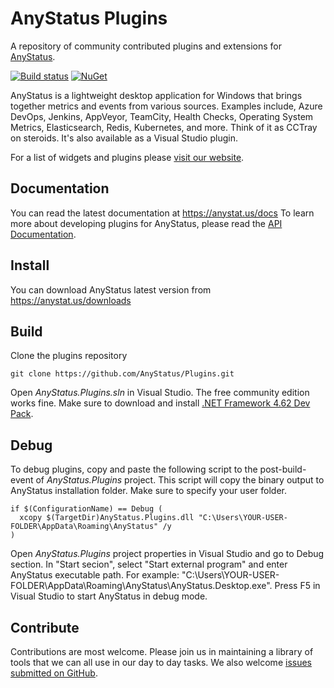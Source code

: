 # AnyStatus Plugins

A repository of community contributed plugins and extensions for [AnyStatus](https://www.anystat.us).

[![Build status](https://ci.appveyor.com/api/projects/status/dvn1rwrauwyq5yx6?svg=true)](https://ci.appveyor.com/project/AnyStatus/plugins)
[![NuGet](https://img.shields.io/nuget/v/AnyStatus.Plugins.svg)](https://www.nuget.org/packages/AnyStatus.Plugins/)

AnyStatus is a lightweight desktop application for Windows that brings together metrics and events from various sources.
Examples include, Azure DevOps, Jenkins, AppVeyor, TeamCity, Health Checks, Operating System Metrics, Elasticsearch, Redis, Kubernetes, and more. Think of it as CCTray on steroids. It's also available as a Visual Studio plugin.

For a list of widgets and plugins please [visit our website](https://www.anystat.us/docs/plugins).

## Documentation

You can read the latest documentation at https://anystat.us/docs
To learn more about developing plugins for AnyStatus, please read the [API Documentation](https://www.anystat.us/docs/api).

## Install

You can download AnyStatus latest version from https://anystat.us/downloads

## Build

Clone the plugins repository

`git clone https://github.com/AnyStatus/Plugins.git`

Open _AnyStatus.Plugins.sln_ in Visual Studio. The free community edition works fine.
Make sure to download and install [.NET Framework 4.62 Dev Pack](https://dotnet.microsoft.com/download/dotnet-framework/net462).

## Debug

To debug plugins, copy and paste the following script to the post-build-event of _AnyStatus.Plugins_ project.
This script will copy the binary output to AnyStatus installation folder. Make sure to specify your user folder.

```
if $(ConfigurationName) == Debug (
  xcopy $(TargetDir)AnyStatus.Plugins.dll "C:\Users\YOUR-USER-FOLDER\AppData\Roaming\AnyStatus" /y
)
```

Open _AnyStatus.Plugins_ project properties in Visual Studio and go to Debug section.
In "Start secion", select "Start external program" and enter AnyStatus executable path. For example:
"C:\Users\YOUR-USER-FOLDER\AppData\Roaming\AnyStatus\AnyStatus.Desktop.exe".
Press F5 in Visual Studio to start AnyStatus in debug mode.

## Contribute

Contributions are most welcome. Please join us in maintaining a library of tools that we can all use in our day to day tasks.
We also welcome [issues submitted on GitHub](https://github.com/anystatus/support/issues).
